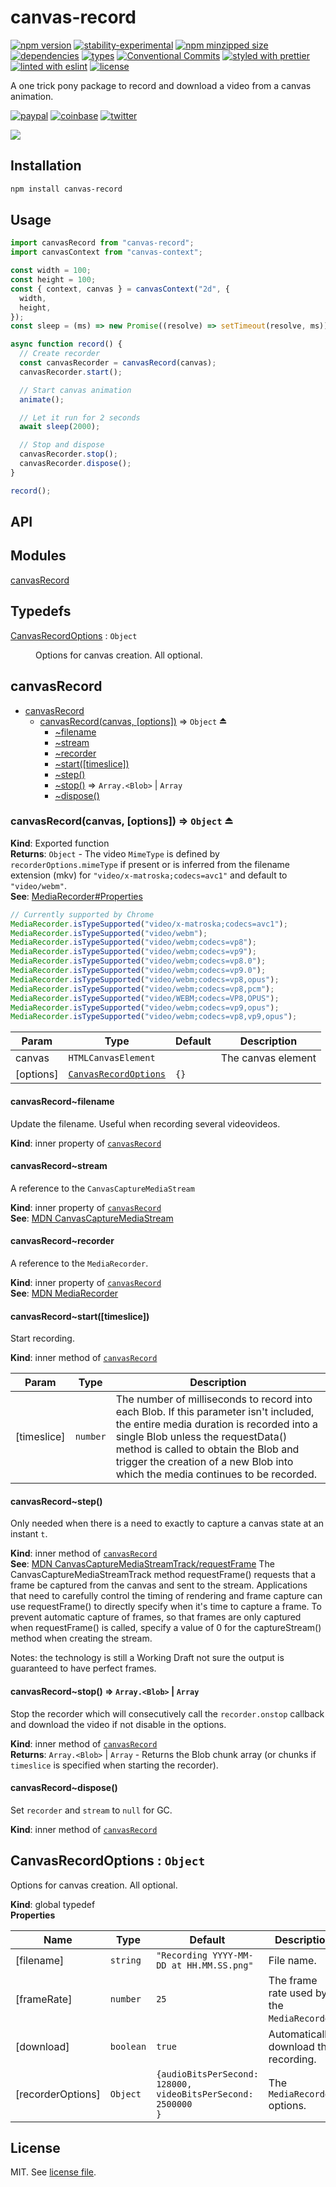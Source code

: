 # canvas-record

[![npm version](https://img.shields.io/npm/v/canvas-record)](https://www.npmjs.com/package/canvas-record)
[![stability-experimental](https://img.shields.io/badge/stability-experimental-orange.svg)](https://www.npmjs.com/package/canvas-record)
[![npm minzipped size](https://img.shields.io/bundlephobia/minzip/canvas-record)](https://www.npmjs.com/package/canvas-record)
[![dependencies](https://img.shields.io/david/dmnsgn/canvas-record)](https://github.com/dmnsgn/canvas-record/blob/main/package.json)
[![types](https://img.shields.io/npm/types/canvas-record)](https://github.com/microsoft/TypeScript)
[![Conventional Commits](https://img.shields.io/badge/Conventional%20Commits-1.0.0-fa6673.svg)](https://conventionalcommits.org)
[![styled with prettier](https://img.shields.io/badge/styled_with-Prettier-f8bc45.svg?logo=prettier)](https://github.com/prettier/prettier)
[![linted with eslint](https://img.shields.io/badge/linted_with-ES_Lint-4B32C3.svg?logo=eslint)](https://github.com/eslint/eslint)
[![license](https://img.shields.io/github/license/dmnsgn/canvas-record)](https://github.com/dmnsgn/canvas-record/blob/main/LICENSE.md)

A one trick pony package to record and download a video from a canvas animation.

[![paypal](https://img.shields.io/badge/donate-paypal-informational?logo=paypal)](https://paypal.me/dmnsgn)
[![coinbase](https://img.shields.io/badge/donate-coinbase-informational?logo=coinbase)](https://commerce.coinbase.com/checkout/56cbdf28-e323-48d8-9c98-7019e72c97f3)
[![twitter](https://img.shields.io/twitter/follow/dmnsgn?style=social)](https://twitter.com/dmnsgn)

![](https://raw.githubusercontent.com/dmnsgn/canvas-record/main/screenshot.gif)

## Installation

```bash
npm install canvas-record
```

## Usage

```js
import canvasRecord from "canvas-record";
import canvasContext from "canvas-context";

const width = 100;
const height = 100;
const { context, canvas } = canvasContext("2d", {
  width,
  height,
});
const sleep = (ms) => new Promise((resolve) => setTimeout(resolve, ms));

async function record() {
  // Create recorder
  const canvasRecorder = canvasRecord(canvas);
  canvasRecorder.start();

  // Start canvas animation
  animate();

  // Let it run for 2 seconds
  await sleep(2000);

  // Stop and dispose
  canvasRecorder.stop();
  canvasRecorder.dispose();
}

record();
```

## API

<!-- api-start -->

## Modules

<dl>
<dt><a href="#module_canvasRecord">canvasRecord</a></dt>
<dd></dd>
</dl>

## Typedefs

<dl>
<dt><a href="#CanvasRecordOptions">CanvasRecordOptions</a> : <code>Object</code></dt>
<dd><p>Options for canvas creation. All optional.</p>
</dd>
</dl>

<a name="module_canvasRecord"></a>

## canvasRecord

- [canvasRecord](#module_canvasRecord)
  - [canvasRecord(canvas, [options])](#exp_module_canvasRecord--canvasRecord) ⇒ <code>Object</code> ⏏
    - [~filename](#module_canvasRecord--canvasRecord..filename)
    - [~stream](#module_canvasRecord--canvasRecord..stream)
    - [~recorder](#module_canvasRecord--canvasRecord..recorder)
    - [~start([timeslice])](#module_canvasRecord--canvasRecord..start)
    - [~step()](#module_canvasRecord--canvasRecord..step)
    - [~stop()](#module_canvasRecord--canvasRecord..stop) ⇒ <code>Array.&lt;Blob&gt;</code> \| <code>Array</code>
    - [~dispose()](#module_canvasRecord--canvasRecord..dispose)

<a name="exp_module_canvasRecord--canvasRecord"></a>

### canvasRecord(canvas, [options]) ⇒ <code>Object</code> ⏏

**Kind**: Exported function  
**Returns**: <code>Object</code> - The video `MimeType` is defined by `recorderOptions.mimeType` if present or is inferred from the filename extension (mkv) for `"video/x-matroska;codecs=avc1"` and default to `"video/webm"`.  
**See**: [MediaRecorder#Properties](https://developer.mozilla.org/en-US/docs/Web/API/MediaRecorder#Properties)

```js
// Currently supported by Chrome
MediaRecorder.isTypeSupported("video/x-matroska;codecs=avc1");
MediaRecorder.isTypeSupported("video/webm");
MediaRecorder.isTypeSupported("video/webm;codecs=vp8");
MediaRecorder.isTypeSupported("video/webm;codecs=vp9");
MediaRecorder.isTypeSupported("video/webm;codecs=vp8.0");
MediaRecorder.isTypeSupported("video/webm;codecs=vp9.0");
MediaRecorder.isTypeSupported("video/webm;codecs=vp8,opus");
MediaRecorder.isTypeSupported("video/webm;codecs=vp8,pcm");
MediaRecorder.isTypeSupported("video/WEBM;codecs=VP8,OPUS");
MediaRecorder.isTypeSupported("video/webm;codecs=vp9,opus");
MediaRecorder.isTypeSupported("video/webm;codecs=vp8,vp9,opus");
```

| Param     | Type                                                     | Default         | Description        |
| --------- | -------------------------------------------------------- | --------------- | ------------------ |
| canvas    | <code>HTMLCanvasElement</code>                           |                 | The canvas element |
| [options] | [<code>CanvasRecordOptions</code>](#CanvasRecordOptions) | <code>{}</code> |                    |

<a name="module_canvasRecord--canvasRecord..filename"></a>

#### canvasRecord~filename

Update the filename. Useful when recording several videovideos.

**Kind**: inner property of [<code>canvasRecord</code>](#exp_module_canvasRecord--canvasRecord)  
<a name="module_canvasRecord--canvasRecord..stream"></a>

#### canvasRecord~stream

A reference to the `CanvasCaptureMediaStream`

**Kind**: inner property of [<code>canvasRecord</code>](#exp_module_canvasRecord--canvasRecord)  
**See**: [MDN CanvasCaptureMediaStream](https://developer.mozilla.org/en-US/docs/Web/API/CanvasCaptureMediaStream)  
<a name="module_canvasRecord--canvasRecord..recorder"></a>

#### canvasRecord~recorder

A reference to the `MediaRecorder`.

**Kind**: inner property of [<code>canvasRecord</code>](#exp_module_canvasRecord--canvasRecord)  
**See**: [MDN MediaRecorder](https://developer.mozilla.org/en-US/docs/Web/API/MediaRecorder)  
<a name="module_canvasRecord--canvasRecord..start"></a>

#### canvasRecord~start([timeslice])

Start recording.

**Kind**: inner method of [<code>canvasRecord</code>](#exp_module_canvasRecord--canvasRecord)

| Param       | Type                | Description                                                                                                                                                                                                                                                                                        |
| ----------- | ------------------- | -------------------------------------------------------------------------------------------------------------------------------------------------------------------------------------------------------------------------------------------------------------------------------------------------- |
| [timeslice] | <code>number</code> | The number of milliseconds to record into each Blob. If this parameter isn't included, the entire media duration is recorded into a single Blob unless the requestData() method is called to obtain the Blob and trigger the creation of a new Blob into which the media continues to be recorded. |

<a name="module_canvasRecord--canvasRecord..step"></a>

#### canvasRecord~step()

Only needed when there is a need to exactly to capture a canvas state at an instant `t`.

**Kind**: inner method of [<code>canvasRecord</code>](#exp_module_canvasRecord--canvasRecord)  
**See**: [MDN CanvasCaptureMediaStreamTrack/requestFrame](https://developer.mozilla.org/en-US/docs/Web/API/CanvasCaptureMediaStreamTrack/requestFrame)
The CanvasCaptureMediaStreamTrack method requestFrame() requests that a frame be captured from the canvas and sent to the stream. Applications that need to carefully control the timing of rendering and frame capture can use requestFrame() to directly specify when it's time to capture a frame.
To prevent automatic capture of frames, so that frames are only captured when requestFrame() is called, specify a value of 0 for the captureStream() method when creating the stream.

Notes: the technology is still a Working Draft not sure the output is guaranteed to have perfect frames.  
<a name="module_canvasRecord--canvasRecord..stop"></a>

#### canvasRecord~stop() ⇒ <code>Array.&lt;Blob&gt;</code> \| <code>Array</code>

Stop the recorder which will consecutively call the `recorder.onstop` callback and download the video if not disable in the options.

**Kind**: inner method of [<code>canvasRecord</code>](#exp_module_canvasRecord--canvasRecord)  
**Returns**: <code>Array.&lt;Blob&gt;</code> \| <code>Array</code> - Returns the Blob chunk array (or chunks if `timeslice` is specified when starting the recorder).  
<a name="module_canvasRecord--canvasRecord..dispose"></a>

#### canvasRecord~dispose()

Set `recorder` and `stream` to `null` for GC.

**Kind**: inner method of [<code>canvasRecord</code>](#exp_module_canvasRecord--canvasRecord)  
<a name="CanvasRecordOptions"></a>

## CanvasRecordOptions : <code>Object</code>

Options for canvas creation. All optional.

**Kind**: global typedef  
**Properties**

| Name              | Type                 | Default                                                                 | Description                                 |
| ----------------- | -------------------- | ----------------------------------------------------------------------- | ------------------------------------------- |
| [filename]        | <code>string</code>  | <code>&quot;Recording YYYY-MM-DD at HH.MM.SS.png&quot;</code>           | File name.                                  |
| [frameRate]       | <code>number</code>  | <code>25</code>                                                         | The frame rate used by the `MediaRecorder`. |
| [download]        | <code>boolean</code> | <code>true</code>                                                       | Automatically download the recording.       |
| [recorderOptions] | <code>Object</code>  | <code>{audioBitsPerSecond: 128000, videoBitsPerSecond: 2500000 }</code> | The `MediaRecorder` options.                |

<!-- api-end -->

## License

MIT. See [license file](https://github.com/dmnsgn/canvas-record/blob/main/LICENSE.md).
